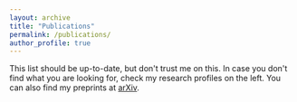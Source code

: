 ```yaml
---
layout: archive
title: "Publications"
permalink: /publications/
author_profile: true
---
```


This list should be up-to-date, but don't trust me on this. In case you don't find what you are looking for, check my research profiles on the left. You can also find my preprints at [arXiv](https://arxiv.org/search/cs?searchtype=author&query=Silva%2C+F+F+A).

<style type="text/css">

   /* Modify the type names */ 
  #group_article div.bibbase_group i+span { display: none; }
  #group_inproceedings div.bibbase_group i+span { display: none; }
  #group_mastersthesis div.bibbase_group i+span { display: none; }
  #group_phdthesis div.bibbase_group i+span { display: none; }
  #group_techreport div.bibbase_group i+span { display: none; }
  #group_unpublished div.bibbase_group i+span { display: none; }
  #group_incollection div.bibbase_group i+span { display: none; }

  #group_article div.bibbase_group i:after { content: " Peer-reviewed journal papers" }
  #group_inproceedings div.bibbase_group i:after { content: " Peer-reviewed international conference papers" }
  #group_mastersthesis div.bibbase_group i:after { content: " Master's Thesis" }
  #group_phdthesis div.bibbase_group i:after { content: " PhD Thesis" }
  #group_techreport div.bibbase_group i:after { content: " Technical Report" }
  #group_unpublished div.bibbase_group i:after { content: " Preprints" }
  #group_incollection div.bibbase_group i:after { content: " In Collection" }
  
  /* Modify the color of the notes */   
  .note {
    color: green;
    font-style: italic;
  }

  /* Modify the background color */              
  .navbar-custom { 
      background-color: #1d222b; 
  }
}

</style>

<script src="https://bibbase.org/show?bib=https://raw.githubusercontent.com/ffasilva/ffasilva.github.io/master/files/bibliography.bib&jsonp=1&css=ffasilva.github.io/_sass/_bibbase.css&nocache=1"></script>

<!---
 <script src="https://bibbase.org/show?bib=https%3A%2F%2Fbibbase.org%2Fnetwork%2Ffiles%2FzTf93iy5sfqkBnzBY&noBootstrap=1&jsonp=1"></script>
-->